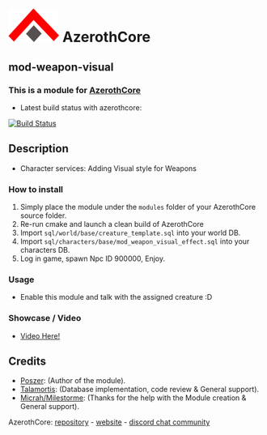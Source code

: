 # ![logo](https://raw.githubusercontent.com/azerothcore/azerothcore.github.io/master/images/logo-github.png) AzerothCore

## mod-weapon-visual

### This is a module for [AzerothCore](http://www.azerothcore.org)
- Latest build status with azerothcore:

[![Build Status](https://github.com/azerothcore/mod-weapon-visual/workflows/core-build/badge.svg?branch=master&event=push)](https://github.com/azerothcore/mod-weapon-visual)

## Description
- Character services: Adding Visual style for Weapons

### How to install
1. Simply place the module under the `modules` folder of your AzerothCore source folder.
2. Re-run cmake and launch a clean build of AzerothCore
3. Import `sql/world/base/creature_template.sql` into your world DB.
4. Import `sql/characters/base/mod_weapon_visual_effect.sql` into your characters DB.
5. Log in game, spawn Npc ID 900000, Enjoy.

### Usage
- Enable this module and talk with the assigned creature :D

### Showcase / Video
- [Video Here!](https://youtu.be/Sat9KWvsPwQ)

## Credits
* [Poszer](https://github.com/Poszer): (Author of the module).
* [Talamortis](https://github.com/Talamortis):  (Database implementation, code review & General support).
* [Micrah/Milestorme](https://github.com/milestorme): (Thanks for the help with the Module creation & General support).

AzerothCore: [repository](https://github.com/azerothcore) - [website](http://azerothcore.org/) - [discord chat community](https://discord.gg/PaqQRkd)
